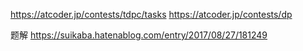 https://atcoder.jp/contests/tdpc/tasks
https://atcoder.jp/contests/dp

题解
https://suikaba.hatenablog.com/entry/2017/08/27/181249
